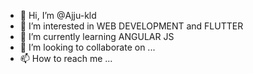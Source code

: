 - 👋 Hi, I’m @Ajju-kld
- 👀 I’m interested in WEB DEVELOPMENT and FLUTTER
- 🌱 I’m currently learning ANGULAR JS
- 💞️ I’m looking to collaborate on ...
- 📫 How to reach me ...

<!---
Ajju-kld/Ajju-kld is a ✨ special ✨ repository because its `README.md` (this file) appears on your GitHub profile.
You can click the Preview link to take a look at your changes.
--->
